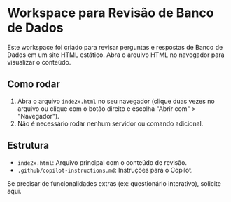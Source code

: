 # Workspace para Revisão de Banco de Dados

Este workspace foi criado para revisar perguntas e respostas de Banco de Dados em um site HTML estático. Abra o arquivo HTML no navegador para visualizar o conteúdo.

## Como rodar

1. Abra o arquivo `inde2x.html` no seu navegador (clique duas vezes no arquivo ou clique com o botão direito e escolha "Abrir com" > "Navegador").
2. Não é necessário rodar nenhum servidor ou comando adicional.

## Estrutura
- `inde2x.html`: Arquivo principal com o conteúdo de revisão.
- `.github/copilot-instructions.md`: Instruções para o Copilot.

Se precisar de funcionalidades extras (ex: questionário interativo), solicite aqui.
